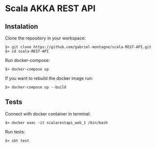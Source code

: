 # Scala AKKA REST API

## Instalation

Clone the repository in your workspace:
    
    $> git clone https://github.com/gabriel-montagne/scala-REST-API.git
    $> cd scala-REST-API
    
Run docker-compose:

    $> docker-compose up

If you want to rebuild the docker image run:

    $> docker-compose up --build
    
## Tests

Connect with docker container in terminal:

    $> docker exec -it scalarestapi_web_1 /bin/bash
    
Run tests:

    $> sbt test